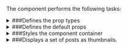 The component performs the following tasks:

<details>
	<summary>###Defines the prop types

</summary>
* The active image (thumb)

</details>

<details>
	<summary>###Defines the default props

</summary>
</details>

<details>
	<summary>###Styles the component container

</summary>
</details>

<details>
	<summary>###Displays a set of posts as thumbnails.

</summary>
* Returns the thumbs. The active thumb is marked.

</details>

